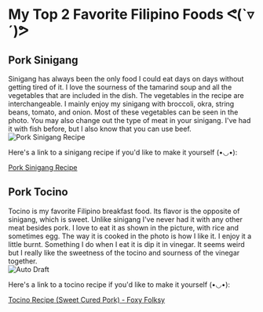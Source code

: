 # My Top 2 Favorite Filipino Foods ᕙ(`▿´)ᕗ
## Pork Sinigang
Sinigang has always been the only food I could eat days on days without getting tired of it. I love the sourness of the tamarind soup and all the vegetables that are included in the dish. The vegetables in the recipe are interchangeable. I mainly enjoy my sinigang with broccoli, okra, string beans, tomato, and onion. Most of these vegetables can be seen in the photo. You may also change out the type of meat in your sinigang. I've had it with fish before, but I also know that you can use beef.  
![Pork Sinigang Recipe](https://panlasangpinoy.com/wp-content/uploads/2018/11/Pork-Sinigang-Recipe-500x500.jpg)

Here's a link to a sinigang recipe if you'd like to make it yourself (•◡•):

[Pork Sinigang Recipe](https://panlasangpinoy.com/pork-sinigang-na-baboy-recipe/#recipe)
## Pork Tocino
Tocino is my favorite Filipino breakfast food. Its flavor is the opposite of sinigang, which is sweet. Unlike sinigang I've never had it with any other meat besides pork. I love to eat it as shown in the picture, with rice and sometimes egg. The way it is cooked in the photo is how I like it. I enjoy it a little burnt. Something I do when I eat it is dip it in vinegar. It seems weird but I really like the sweetness of the tocino and sourness of the vinegar together.  
![Auto Draft](https://ayellowbowl.com/wp-content/uploads/2020/02/IMG_5523.jpg)

Here's a link to a tocino recipe if you'd like to make it yourself (•◡•):

[Tocino Recipe (Sweet Cured Pork) - Foxy Folksy](https://www.foxyfolksy.com/tocino-recipe-sweet-cured-pork/)

